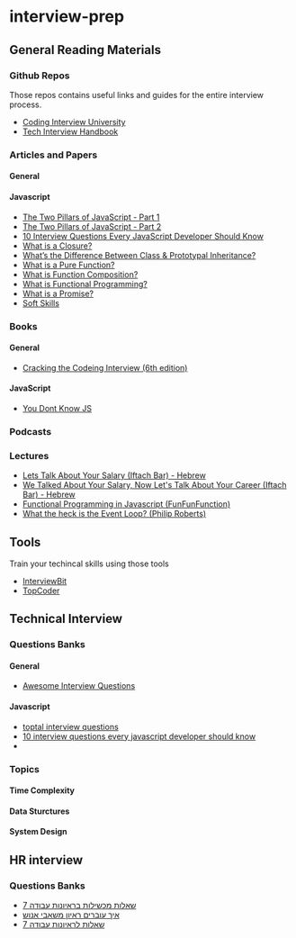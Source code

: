 # interview-prep

## General Reading Materials

### Github Repos
Those repos contains useful links and guides for the  entire interview process.
* [Coding Interview University](https://github.com/jwasham/coding-interview-university)
* [Tech Interview Handbook](https://github.com/yangshun/tech-interview-handbook)
 
### Articles and Papers

#### General

#### Javascript
* [The Two Pillars of JavaScript - Part 1](https://medium.com/javascript-scene/the-two-pillars-of-javascript-ee6f3281e7f3)
* [The Two Pillars of JavaScript - Part 2](https://medium.com/javascript-scene/the-two-pillars-of-javascript-pt-2-functional-programming-a63aa53a41a4)
* [10 Interview Questions
Every JavaScript Developer Should Know](https://medium.com/javascript-scene/10-interview-questions-every-javascript-developer-should-know-6fa6bdf5ad95)
* [What is a Closure?](https://medium.com/javascript-scene/master-the-javascript-interview-what-is-a-closure-b2f0d2152b36)
* [What’s the Difference Between Class & Prototypal Inheritance?](https://medium.com/javascript-scene/master-the-javascript-interview-what-s-the-difference-between-class-prototypal-inheritance-e4cd0a7562e9)
* [What is a Pure Function?](https://medium.com/javascript-scene/master-the-javascript-interview-what-is-a-pure-function-d1c076bec976)
* [What is Function Composition?](https://medium.com/javascript-scene/master-the-javascript-interview-what-is-function-composition-20dfb109a1a0)
* [What is Functional Programming?](https://medium.com/javascript-scene/master-the-javascript-interview-what-is-functional-programming-7f218c68b3a0)
* [What is a Promise?](https://medium.com/javascript-scene/master-the-javascript-interview-what-is-a-promise-27fc71e77261)
* [Soft Skills](https://medium.com/javascript-scene/master-the-javascript-interview-soft-skills-a8a5fb02c466)


### Books

#### General
* [Cracking the Codeing Interview (6th edition)](https://bit.ly/2WkyaTw)

#### JavaScript
* [You Dont Know JS](https://github.com/getify/You-Dont-Know-JS)

### Podcasts


### Lectures
* [Lets Talk About Your Salary (Iftach Bar) - Hebrew ](https://youtu.be/pzq37L4UBUU)
* [We Talked About Your Salary, Now Let's Talk About Your Career (Iftach Bar) - Hebrew ](https://youtu.be/TspN1NLcabM)
* [Functional Programming in Javascript (FunFunFunction)](https://www.youtube.com/watch?v=BMUiFMZr7vk&list=PL0zVEGEvSaeEd9hlmCXrk5yUyqUag-n84)
* [What the heck is the Event Loop? (Philip  Roberts)](https://www.youtube.com/watch?v=8aGhZQkoFbQ&t) 
## Tools
Train your techincal skills using those tools
* [InterviewBit](https://www.interviewbit.com/courses/programming/)
* [TopCoder](https://www.topcoder.com/community/competitive-programming/tutorials/)

## Technical Interview

### Questions Banks
#### General
* [Awesome Interview Questions](https://github.com/MaximAbramchuck/awesome-interview-questions)

#### Javascript
* [toptal interview questions](https://www.toptal.com/javascript/interview-questions)
* [10 interview questions every javascript developer should know](https://medium.com/javascript-scene/10-interview-questions-every-javascript-developer-should-know-6fa6bdf5ad95)
*

### Topics
#### Time Complexity
#### Data Sturctures
#### System Design

## HR interview
### Questions Banks
* [7 שאלות מכשילות בראיונות עבודה](https://bit.ly/35LmdcE)
* [איך עוברים ראיון משאבי אנוש](https://www.dialog.co.il/new-world/work-search/blogs/hr-interview-part-1/)
* [7 שאלות לראיונות עבודה](https://bit.ly/2YR9TGb)
